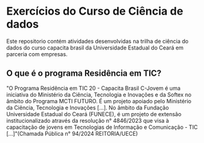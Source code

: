 # Exercícios do Curso de Ciência de dados 
Este repositorio contém atividades desenvolvidas na trilha de ciência do dados do curso capacita brasil da Universidade Estadual do Ceará em parceria com empresas.

## O que é o programa Residência em TIC?
"O Programa Residência em TIC 20 - Capacita Brasil C-Jovem é uma iniciativa do Ministério da Ciência, Tecnologia e Inovações e da Softex no âmbito do Programa MCTI FUTURO. É um projeto apoiado pelo Ministério da Ciência, Tecnologia e Inovações [...]. No âmbito da Fundação Universidade Estadual do Ceará (FUNECE), é um projeto de extensão institucionalizado através da resolução n° 4846/2023 que visa à capacitação de jovens em Tecnologias de Informação e Comunicação - TIC [...]"(Chamada Pública n° 94/2024 REITORIA/UECE)

